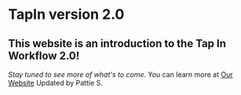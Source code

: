 # TapIn version 2.0 
## This website is an introduction to the Tap In Workflow 2.0!  

_Stay tuned to see more of what's to come._
You can learn more at [Our Website](https://tiyembe.com/)
Updated by Pattie S.
